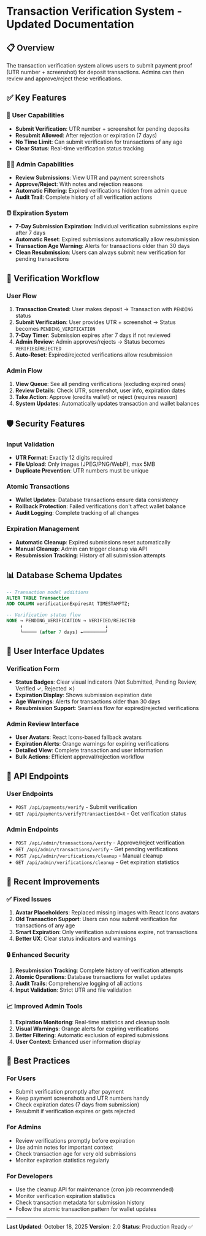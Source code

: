 # Transaction Verification System - Updated Documentation

## 📋 Overview

The transaction verification system allows users to submit payment proof (UTR number + screenshot) for deposit transactions. Admins can then review and approve/reject these verifications.

## ✅ Key Features

### 🔐 **User Capabilities**
- **Submit Verification**: UTR number + screenshot for pending deposits
- **Resubmit Allowed**: After rejection or expiration (7 days)
- **No Time Limit**: Can submit verification for transactions of any age
- **Clear Status**: Real-time verification status tracking

### 👨‍💼 **Admin Capabilities**
- **Review Submissions**: View UTR and payment screenshots
- **Approve/Reject**: With notes and rejection reasons
- **Automatic Filtering**: Expired verifications hidden from admin queue
- **Audit Trail**: Complete history of all verification actions

### ⏰ **Expiration System**
- **7-Day Submission Expiration**: Individual verification submissions expire after 7 days
- **Automatic Reset**: Expired submissions automatically allow resubmission
- **Transaction Age Warning**: Alerts for transactions older than 30 days
- **Clean Resubmission**: Users can always submit new verification for pending transactions

## 🔄 **Verification Workflow**

### User Flow
1. **Transaction Created**: User makes deposit → Transaction with `PENDING` status
2. **Submit Verification**: User provides UTR + screenshot → Status becomes `PENDING_VERIFICATION`
3. **7-Day Timer**: Submission expires after 7 days if not reviewed
4. **Admin Review**: Admin approves/rejects → Status becomes `VERIFIED`/`REJECTED`
5. **Auto-Reset**: Expired/rejected verifications allow resubmission

### Admin Flow
1. **View Queue**: See all pending verifications (excluding expired ones)
2. **Review Details**: Check UTR, screenshot, user info, expiration dates
3. **Take Action**: Approve (credits wallet) or reject (requires reason)
4. **System Updates**: Automatically updates transaction and wallet balances

## 🛡️ **Security Features**

### **Input Validation**
- **UTR Format**: Exactly 12 digits required
- **File Upload**: Only images (JPEG/PNG/WebP), max 5MB
- **Duplicate Prevention**: UTR numbers must be unique

### **Atomic Transactions**
- **Wallet Updates**: Database transactions ensure data consistency
- **Rollback Protection**: Failed verifications don't affect wallet balance
- **Audit Logging**: Complete tracking of all changes

### **Expiration Management**
- **Automatic Cleanup**: Expired submissions reset automatically
- **Manual Cleanup**: Admin can trigger cleanup via API
- **Resubmission Tracking**: History of all submission attempts

## 📊 **Database Schema Updates**

```sql
-- Transaction model additions
ALTER TABLE Transaction
ADD COLUMN verificationExpiresAt TIMESTAMPTZ;

-- Verification status flow
NONE → PENDING_VERIFICATION → VERIFIED/REJECTED
     ↑                              ↓
     └───── (after 7 days) ←────────┘
```

## 🎯 **User Interface Updates**

### **Verification Form**
- **Status Badges**: Clear visual indicators (Not Submitted, Pending Review, Verified ✓, Rejected ✗)
- **Expiration Display**: Shows submission expiration date
- **Age Warnings**: Alerts for transactions older than 30 days
- **Resubmission Support**: Seamless flow for expired/rejected verifications

### **Admin Review Interface**
- **User Avatars**: React Icons-based fallback avatars
- **Expiration Alerts**: Orange warnings for expiring verifications
- **Detailed View**: Complete transaction and user information
- **Bulk Actions**: Efficient approval/rejection workflow

## 🔧 **API Endpoints**

### **User Endpoints**
- `POST /api/payments/verify` - Submit verification
- `GET /api/payments/verify?transactionId=X` - Get verification status

### **Admin Endpoints**
- `POST /api/admin/transactions/verify` - Approve/reject verification
- `GET /api/admin/transactions/verify` - Get pending verifications
- `POST /api/admin/verifications/cleanup` - Manual cleanup
- `GET /api/admin/verifications/cleanup` - Get expiration statistics

## 🚀 **Recent Improvements**

### **✅ Fixed Issues**
1. **Avatar Placeholders**: Replaced missing images with React Icons avatars
2. **Old Transaction Support**: Users can now submit verification for transactions of any age
3. **Smart Expiration**: Only verification submissions expire, not transactions
4. **Better UX**: Clear status indicators and warnings

### **🔒 Enhanced Security**
1. **Resubmission Tracking**: Complete history of verification attempts
2. **Atomic Operations**: Database transactions for wallet updates
3. **Audit Trails**: Comprehensive logging of all actions
4. **Input Validation**: Strict UTR and file validation

### **📈 Improved Admin Tools**
1. **Expiration Monitoring**: Real-time statistics and cleanup tools
2. **Visual Warnings**: Orange alerts for expiring verifications
3. **Better Filtering**: Automatic exclusion of expired submissions
4. **User Context**: Enhanced user information display

## 🎯 **Best Practices**

### **For Users**
- Submit verification promptly after payment
- Keep payment screenshots and UTR numbers handy
- Check expiration dates (7 days from submission)
- Resubmit if verification expires or gets rejected

### **For Admins**
- Review verifications promptly before expiration
- Use admin notes for important context
- Check transaction age for very old submissions
- Monitor expiration statistics regularly

### **For Developers**
- Use the cleanup API for maintenance (cron job recommended)
- Monitor verification expiration statistics
- Check transaction metadata for submission history
- Follow the atomic transaction pattern for wallet updates

---

**Last Updated**: October 18, 2025
**Version**: 2.0
**Status**: Production Ready ✅